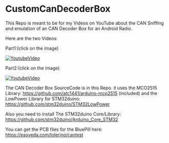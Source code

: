 # CustomCanDecoderBox


This Repo is meant to be for my Videos on YouTube about the CAN Sniffing and emulation of an CAN Decoder Box for an Android Radio.


Here are the two Videos:

Part1:(click on the image)

[![YoutubeVideo](https://img.youtube.com/vi/fj8ZLTubeko/0.jpg)](https://www.youtube.com/watch?v=fj8ZLTubeko)

Part2:(click on the image)

[![YoutubeVideo](https://img.youtube.com/vi/_Ajn560TLIo/0.jpg)](https://www.youtube.com/watch?v=_Ajn560TLIo)


The CAN Decoder Box SourceCode is in this Repo.
it uses the MCO2515 Library: https://github.com/atc1441/arduino-mcp2515 (included) 
and the LowPower Library for STM32duino: https://github.com/stm32duino/STM32LowPower

Also you need to install The STM32duino Core/Library: https://github.com/stm32duino/Arduino_Core_STM32


You can get the PCB files for the BluePill here: https://easyeda.com/lolerino/cantest
